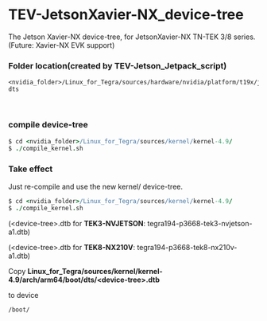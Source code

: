 # TEV-JetsonXavier-NX_device-tree
The Jetson Xavier-NX device-tree, for JetsonXavier-NX TN-TEK 3/8 series. (Future: Xavier-NX EVK support)

### Folder location(created by TEV-Jetson_Jetpack_script)
```
<nvidia_folder>/Linux_for_Tegra/sources/hardware/nvidia/platform/t19x/jakku/kernel-dts
```
&nbsp;

### compile device-tree
``` coffeescript
$ cd <nvidia_folder>/Linux_for_Tegra/sources/kernel/kernel-4.9/
$ ./compile_kernel.sh
```

### Take effect
Just re-compile and use the new kernel/ device-tree.
``` coffeescript
$ cd <nvidia_folder>/Linux_for_Tegra/sources/kernel/kernel-4.9/
$ ./compile_kernel.sh
```

(\<device-tree>.dtb for **TEK3-NVJETSON**: tegra194-p3668-tek3-nvjetson-a1.dtb)

(\<device-tree>.dtb for **TEK8-NX210V**: tegra194-p3668-tek8-nx210v-a1.dtb)

Copy **Linux_for_Tegra/sources/kernel/kernel-4.9/arch/arm64/boot/dts/\<device-tree>.dtb**

to device 
```
/boot/
```
